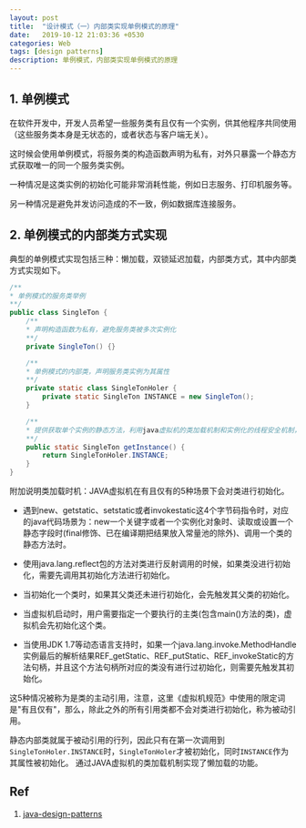 ```yaml
---
layout: post
title:  "设计模式（一）内部类实现单例模式的原理"
date:   2019-10-12 21:03:36 +0530
categories: Web
tags: [design patterns]
description: 单例模式，内部类实现单例模式的原理
---
```


## 1. 单例模式

在软件开发中，开发人员希望一些服务类有且仅有一个实例，供其他程序共同使用（这些服务类本身是无状态的，或者状态与客户端无关）。

这时候会使用单例模式，将服务类的构造函数声明为私有，对外只暴露一个静态方式获取唯一的同一个服务类实例。

一种情况是这类实例的初始化可能非常消耗性能，例如日志服务、打印机服务等。

另一种情况是避免并发访问造成的不一致，例如数据库连接服务。

## 2. 单例模式的内部类方式实现

典型的单例模式实现包括三种：懒加载，双锁延迟加载，内部类方式，其中内部类方式实现如下。

```java
/**
* 单例模式的服务类举例
**/
public class SingleTon {
    /**
    * 声明构造函数为私有，避免服务类被多次实例化
    **/
    private SingleTon() {}

    /**
    * 单例模式的内部类，声明服务类实例为其属性
    **/
    private static class SingleTonHoler {
        private static SingleTon INSTANCE = new SingleTon();
    }

    /**
    * 提供获取单个实例的静态方法，利用java虚拟机的类加载机制和实例化的线程安全机制，实现单例的懒加载和线程安全
    **/
    public static SingleTon getInstance() {
        return SingleTonHoler.INSTANCE;
    }
}
```

附加说明类加载时机：JAVA虚拟机在有且仅有的5种场景下会对类进行初始化。

- 遇到new、getstatic、setstatic或者invokestatic这4个字节码指令时，对应的java代码场景为：new一个关键字或者一个实例化对象时、读取或设置一个静态字段时(final修饰、已在编译期把结果放入常量池的除外)、调用一个类的静态方法时。

- 使用java.lang.reflect包的方法对类进行反射调用的时候，如果类没进行初始化，需要先调用其初始化方法进行初始化。

- 当初始化一个类时，如果其父类还未进行初始化，会先触发其父类的初始化。

- 当虚拟机启动时，用户需要指定一个要执行的主类(包含main()方法的类)，虚拟机会先初始化这个类。

- 当使用JDK 1.7等动态语言支持时，如果一个java.lang.invoke.MethodHandle实例最后的解析结果REF_getStatic、REF_putStatic、REF_invokeStatic的方法句柄，并且这个方法句柄所对应的类没有进行过初始化，则需要先触发其初始化。

这5种情况被称为是类的主动引用，注意，这里《虚拟机规范》中使用的限定词是"有且仅有"，那么，除此之外的所有引用类都不会对类进行初始化，称为被动引用。

静态内部类就属于被动引用的行列，因此只有在第一次调用到`SingleTonHoler.INSTANCE`时，`SingleTonHoler`才被初始化，同时`INSTANCE`作为其属性被初始化。
通过JAVA虚拟机的类加载机制实现了懒加载的功能。

## Ref
1. [java-design-patterns](https://github.com/iluwatar/java-design-patterns/tree/master/singleton)
